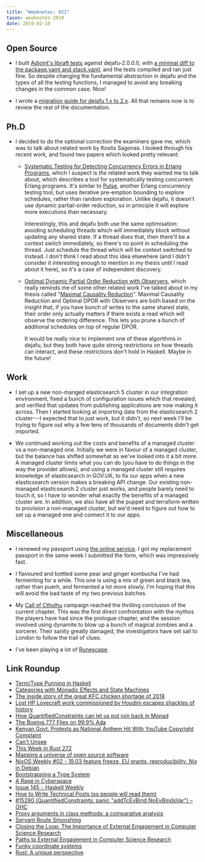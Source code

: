 ```yaml
---
title: "Weeknotes: 021"
taxon: weeknotes-2019
date: 2019-02-10
---
```


## Open Source

- I built [Adjoint's libraft tests][] against dejafu-2.0.0.0, with [a
  minimal diff to the package.yaml and stack.yaml][], and the tests
  compiled and ran just fine.  So despite changing the fundamental
  abstraction in dejafu and the types of all the testing functions, I
  managed to avoid any breaking changes in the common case.  Nice!

- I wrote a [migration guide for dejafu 1.x to 2.x][].  All that
  remains now is to review the rest of the documentation.

[Adjoint's libraft tests]: https://github.com/adjoint-io/raft/blob/master/test/TestDejaFu.hs
[a minimal diff to the package.yaml and stack.yaml]: https://gist.github.com/barrucadu/3ef0b43e904cd536a31302e9f82f83ff
[migration guide for dejafu 1.x to 2.x]: https://github.com/barrucadu/dejafu/commit/4744aa7544b6dc5765e0b8a57ac734fec777130c

## Ph.D

- I decided to do the optional correction the examiners gave me, which
  was to talk about related work by Kostis Sagonas.  I looked through
  his recent work, and found two papers which looked pretty relevant:

  - [Systematic Testing for Detecting Concurrency Errors in Erlang
    Programs][], which I suspect is *the* related work they wanted me
    to talk about, which describes a tool for systematically testing
    concurrent Erlang programs.  It's similar to [Pulse][], another
    Erlang concurrency testing tool, but uses iterative pre-emption
    bounding to explore schedules, rather than random exploration.
    Unlike dejafu, it doesn't use dynamic partial-order reduction, so
    in principle it will explore more executions than necessary.

    Interestingly, this and dejafu both use the same optimisation:
    avoiding scheduling threads which will immediately block without
    updating any shared state.  If a thread does that, then there'll
    be a context switch immediately, so there's no point in scheduling
    the thread.  Just schedule the thread which will be context
    switched to instead.  I don't think I read about this idea
    elsewhere (and I didn't consider it interesting enough to mention
    in my thesis until I read about it here), so it's a case of
    independent discovery.

  - [Optimal Dynamic Partial Order Reduction with Observers][], which
    really reminds me of some other related work I've talked about in
    my thesis called "[Maximal Causality Reduction][]".  Maximal
    Causality Reduction and Optimal DPOR with Observers are both based
    on the insight that, if you have bunch of writes to the same
    shared state, their order only actually matters if there exists a
    read which will observe the ordering difference.  This lets you
    prune a bunch of additional schedules on top of regular DPOR.

    It would be really nice to implement one of these algorithms in
    dejafu, but they both have quite strong restrictions on how
    threads can interact, and these restrictions don't hold in
    Haskell.  Maybe in the future!

[Systematic Testing for Detecting Concurrency Errors in Erlang Programs]: https://concuerror.com/assets/pdf/ICST2013.pdf
[Pulse]: http://publications.lib.chalmers.se/records/fulltext/125252/local_125252.pdf
[Optimal Dynamic Partial Order Reduction with Observers]: https://link.springer.com/chapter/10.1007/978-3-319-89963-3_14
[Maximal Causality Reduction]: https://parasol.tamu.edu/~jeff/academic/mcr.pdf

## Work

- I set up a new non-manged elasticsearch 5 cluster in our integration
  environment, fixed a bunch of configuration issues which that
  revealed, and verified that updates from publishing applications are
  now making it across.  Then I started looking at importing data from
  the elasticsearch 2 cluster---I expected that to just work, but it
  didn't, so next week I'll be trying to figure out why a few tens of
  thousands of documents didn't get imported.

- We continued working out the costs and benefits of a managed cluster
  vs a non-managed one.  Initially we were in favour of a managed
  cluster, but the balance has shifted somewhat as we've looked into
  it a bit more.  A managed cluster limits what you can do (you have
  to do things in the way the provider allows), and using a managed
  cluster still requires knowledge of elasticsearch in GOV.UK, to fix
  our apps when a new elasticsearch version makes a breaking API
  change. Our existing non-managed elasticsearch 2 cluster just works,
  and people barely need to touch it, so I have to wonder what exactly
  the benefits of a managed cluster are.  In addition, we also have
  all the puppet and terraform written to provision a non-managed
  cluster, but we'd need to figure out how to set up a managed one and
  connect it to our apps.

## Miscellaneous

- I renewed my passport using [the online service][].  I got my
  replacement passport in the same week I submitted the form, which
  was impressively fast.

- I flavoured and bottled some pear and ginger kombucha I've had
  fermenting for a while.  This one is using a mix of green and black
  tea, rather than puerh, and fermented a lot more slowly.  I'm hoping
  that this will avoid the bad taste of my two previous batches.

- My [Call of Cthulhu][] campaign reached the thrilling conclusion of
  the current chapter.  This was the first direct confrontation with
  the mythos the players have had since the prologue chapter, and the
  session involved using dynamite to blow up a bunch of magical
  zombies and a sorcerer.  Their sanity greatly damaged, the
  investigators have set sail to London to follow the trail of clues.

- I've been playing a lot of [Runescape][].

[the online service]: https://www.gov.uk/apply-renew-passport
[Call of Cthulhu]: https://www.chaosium.com/call-of-cthulhu-rpg/
[Runescape]: https://www.runescape.com/

## Link Roundup

- [Term/Type Punning in Haskell](https://int-index.com/posts/haskell-punning)
- [Categories with Monadic Effects and State Machines](https://coot.me/posts/categories-with-monadic-effects.html)
- [The inside story of the great KFC chicken shortage of 2018](https://www.wired.co.uk/article/kfc-chicken-crisis-shortage-supply-chain-logistics-experts)
- [Lost HP Lovecraft work commissioned by Houdini escapes shackles of history](https://www.theguardian.com/books/2016/mar/16/hp-lovecraft-harry-houdini-manuscript-cancer-superstition-memorabilia)
- [How QuantifiedConstraints can let us put join back in Monad](http://ryanglscott.github.io/2018/03/04/how-quantifiedconstraints-can-let-us-put-join-back-in-monad/)
- [The Boeing 777 Flies on 99.9% Ada](http://archive.adaic.com/projects/atwork/boeing.html)
- [Kenyan Govt. Protests as National Anthem Hit With YouTube Copyright Complaint](https://torrentfreak.com/kenyan-govt-protests-as-national-anthem-hit-with-youtube-copyright-complaint-190206/)
- [Can't Unsee](https://cantunsee.space/)
- [This Week in Rust 272](https://this-week-in-rust.org/blog/2019/02/05/this-week-in-rust-272/)
- [Mapping a universe of open source software](https://www.tweag.io/posts/2019-02-06-mapping-open-source.html)
- [NixOS Weekly #02 - 19.03 feature freeze, EU grants, reproducibility, Nix in Debian](https://weekly.nixos.org/2019/02-1903-feature-freeze-eu-grants-reproducibility-nix-in-debian.html)
- [Bootstrapping a Type System](http://journal.stuffwithstuff.com/2010/10/29/bootstrapping-a-type-system/)
- [A Rape in Cyberspace](http://www.juliandibbell.com/texts/bungle_vv.html)
- [Issue 145 :: Haskell Weekly](https://haskellweekly.news/issues/145.html)
- [How to Write Technical Posts (so people will read them)](https://reasonablypolymorphic.com/blog/writing-technical-posts/)
- [#15290 (QuantifiedConstraints: panic "addTcEvBind NoEvBindsVar") – GHC](https://ghc.haskell.org/trac/ghc/ticket/15290)
- [Proxy arguments in class methods: a comparative analysis](https://ryanglscott.github.io/2019/02/06/proxy-arguments-in-class-methods/)
- [Servant Route Smooshing](https://www.parsonsmatt.org/2018/03/14/servant_route_smooshing.html)
- [Closing the Loop: The Importance of External Engagement in Computer Science Research](https://blog.regehr.org/archives/1582)
- [Paths to External Engagement in Computer Science Research](https://blog.regehr.org/archives/1586)
- [Funky coordinate systems](https://blog.plover.com/math/coordinate-systems.html)
- [Rust: A unique perspective](https://limpet.net/mbrubeck/2019/02/07/rust-a-unique-perspective.html)
